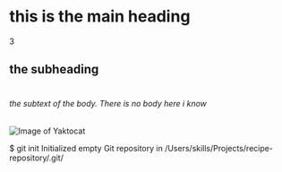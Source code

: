 # <H1> this is the main heading
3 <H2> the subheading
# <H6> the subtext of the body. There is no body here i know
![Image of Yaktocat](https://octodex.github.com/images/yaktocat.png)

$ git init
Initialized empty Git repository in /Users/skills/Projects/recipe-repository/.git/
